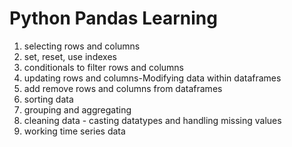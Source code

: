 # Python Pandas Learning 
1. selecting rows and columns
2. set, reset, use indexes
3. conditionals to filter rows and columns
4. updating rows and columns-Modifying data within dataframes
5. add remove rows and columns from dataframes
6. sorting data
7. grouping and aggregating 
8. cleaning data - casting datatypes and handling missing values
9. working time series data

